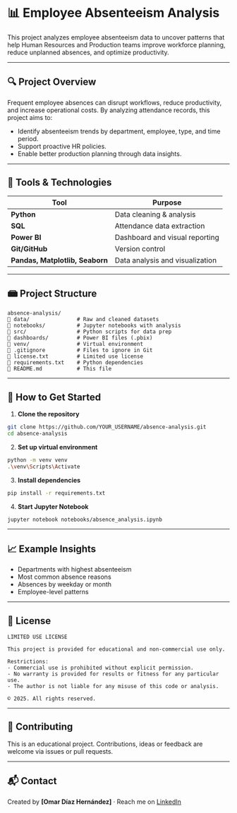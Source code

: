 # 📊 Employee Absenteeism Analysis

This project analyzes employee absenteeism data to uncover patterns that help Human Resources and Production teams improve workforce planning, reduce unplanned absences, and optimize productivity.

---

## 🔍 Project Overview

Frequent employee absences can disrupt workflows, reduce productivity, and increase operational costs. By analyzing attendance records, this project aims to:

* Identify absenteeism trends by department, employee, type, and time period.
* Support proactive HR policies.
* Enable better production planning through data insights.

---

## 🧰 Tools & Technologies

| Tool                            | Purpose                         |
| ------------------------------- | ------------------------------- |
| **Python**                      | Data cleaning & analysis        |
| **SQL**                         | Attendance data extraction      |
| **Power BI**                    | Dashboard and visual reporting  |
| **Git/GitHub**                  | Version control                 |
| **Pandas, Matplotlib, Seaborn** | Data analysis and visualization |

---

## 📾️ Project Structure

```
absence-analysis/
📌 data/               # Raw and cleaned datasets
📌 notebooks/          # Jupyter notebooks with analysis
📌 src/                # Python scripts for data prep
📌 dashboards/         # Power BI files (.pbix)
📌 venv/               # Virtual environment
📌 .gitignore          # Files to ignore in Git
📌 license.txt         # Limited use license
📌 requirements.txt    # Python dependencies
📌 README.md           # This file
```

---

## 🚀 How to Get Started

1. **Clone the repository**

```bash
git clone https://github.com/YOUR_USERNAME/absence-analysis.git
cd absence-analysis
```

2. **Set up virtual environment**

```bash
python -m venv venv
.\venv\Scripts\Activate
```

3. **Install dependencies**

```bash
pip install -r requirements.txt
```

4. **Start Jupyter Notebook**

```bash
jupyter notebook notebooks/absence_analysis.ipynb
```

---

## 📈 Example Insights

* Departments with highest absenteeism
* Most common absence reasons
* Absences by weekday or month
* Employee-level patterns

---

## 🧾 License

```
LIMITED USE LICENSE

This project is provided for educational and non-commercial use only.

Restrictions:
- Commercial use is prohibited without explicit permission.
- No warranty is provided for results or fitness for any particular use.
- The author is not liable for any misuse of this code or analysis.

© 2025. All rights reserved.
```

---

## 🤝 Contributing

This is an educational project. Contributions, ideas or feedback are welcome via issues or pull requests.

---

## 📬 Contact

Created by **\[Omar Díaz Hernández]** · Reach me on [LinkedIn](https://linkedin.com/in/omar-dz)
